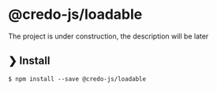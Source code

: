 # @credo-js/loadable

The project is under construction, the description will be later

## ❯ Install

```
$ npm install --save @credo-js/loadable
```

